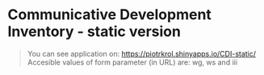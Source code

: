# Communicative Development Inventory - static version
> You can see application on: https://piotrkrol.shinyapps.io/CDI-static/
> Accesible values of form parameter (in URL) are: wg, ws and iii